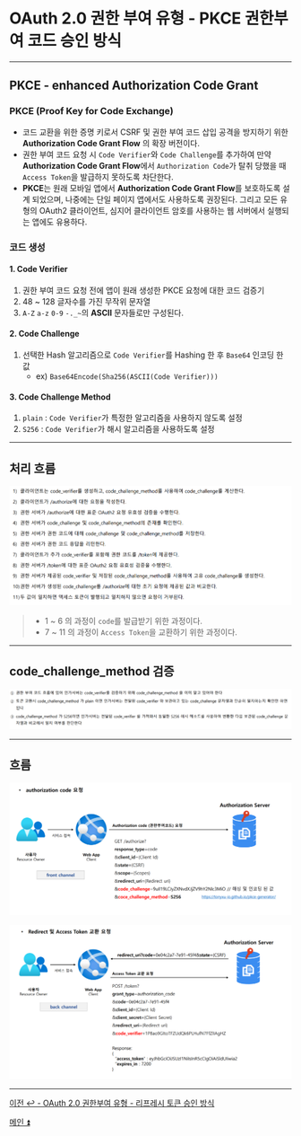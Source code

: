 # OAuth 2.0 권한 부여 유형 - PKCE 권한부여 코드 승인 방식

---

## PKCE - enhanced Authorization Code Grant

### PKCE (Proof Key for Code Exchange)

- 코드 교환을 위한 증명 키로서 CSRF 및 권한 부여 코드 삽입 공격을 방지하기 위한 **Authorization Code Grant Flow** 의 확장 버전이다.
- 권한 부여 코드 요청 시 `Code Verifier`와 `Code Challenge`를 추가하여 만약 **Authorization Code Grant Flow**에서 `Authorization Code`가 탈취 당했을 때
    `Access Token`을 발급하지 못하도록 차단한다.
- **PKCE**는 원래 모바일 앱에서 **Authorization Code Grant Flow**를 보호하도록 설계 되었으며, 나중에는 단일 페이지 앱에서도 사용하도록 권장된다. 그리고
    모든 유형의 OAuth2 클라이언트, 심지어 클라이언트 암호를 사용하는 웹 서버에서 실행되는 앱에도 유용하다.

### 코드 생성

#### 1. Code Verifier

1. 권한 부여 코드 요청 전에 앱이 원래 생성한 PKCE 요청에 대한 코드 검증기
2. 48 ~ 128 글자수를 가진 무작위 문자열
3. `A-Z` `a-z` `0-9` `-._~`의 **ASCII** 문자들로만 구성된다.

#### 2. Code Challenge

1. 선택한 Hash 알고리즘으로 `Code Verifier`를 Hashing 한 후 `Base64` 인코딩 한 값
   - ex) `Base64Encode(Sha256(ASCII(Code Verifier)))`

#### 3. Code Challenge Method

1. `plain` : `Code Verifier`가 특정한 알고리즘을 사용하지 않도록 설정
2. `S256` : `Code Verifier`가 해시 알고리즘을 사용하도록 설정

---

## 처리 흐름

![img_12.png](image/img_12.png)

> - 1 ~ 6 의 과정이 `code`를 발급받기 위한 과정이다.
> - 7 ~ 11 의 과정이 `Access Token`을 교환하기 위한 과정이다.

---

## code_challenge_method 검증

![img_13.png](image/img_13.png)

---

## 흐름

![img_14.png](image/img_14.png)

![img_15.png](image/img_15.png)

---

[이전 ↩️ - OAuth 2.0 권한부여 유형 - 리프레시 토큰 승인 방식 ](https://github.com/genesis12345678/TIL/blob/main/Spring/security/oauth/%EA%B6%8C%ED%95%9C%EB%B6%80%EC%97%AC/RefreshToken.md)

[메인 ⏫](https://github.com/genesis12345678/TIL/blob/main/Spring/security/oauth/main.md)